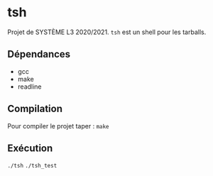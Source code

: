 # tsh
Projet de SYSTÈME L3 2020/2021.
`tsh` est un shell pour les tarballs. 

## Dépendances
 - gcc
 - make
 - readline
## Compilation
Pour compiler le projet taper : `make`
## Exécution
`./tsh`
`./tsh_test`
